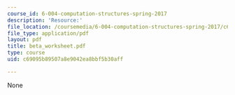 ```yaml
---
course_id: 6-004-computation-structures-spring-2017
description: 'Resource:'
file_location: /coursemedia/6-004-computation-structures-spring-2017/c69095b89507a8e9042ea8bbf5b30aff_beta_worksheet.pdf
file_type: application/pdf
layout: pdf
title: beta_worksheet.pdf
type: course
uid: c69095b89507a8e9042ea8bbf5b30aff

---
```

None